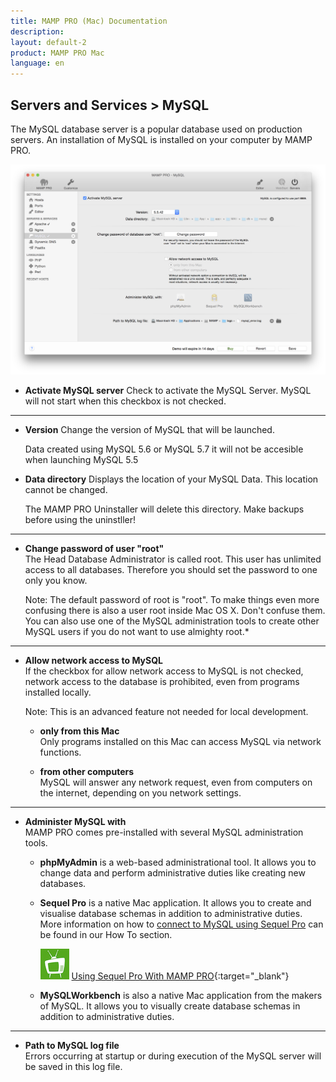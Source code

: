 ```yaml
---
title: MAMP PRO (Mac) Documentation
description: 
layout: default-2
product: MAMP PRO Mac
language: en
---
```


## Servers and Services > MySQL

The MySQL database server is a popular database used on production servers. An installation of MySQL is installed on your computer by MAMP PRO.

![MAMP](MySQL.png)


*  **Activate MySQL server**
   Check to activate the MySQL Server. MySQL will not start when this checkbox is not checked.

---

*  **Version**
   Change the version of MySQL that will be launched.
   <div class="alert" role="alert">
   Data created using MySQL 5.6 or MySQL 5.7 it will not be accesible when launching MySQL 5.5 
   </div>

*  **Data directory** 
   Displays the location of your MySQL Data. This location cannot be changed.
   <div class="alert" role="alert">
   The MAMP PRO Uninstaller will delete this directory. Make backups before using the uninstller!
   </div>

---

*  **Change password of user "root"**  
   The Head Database Administrator is called root. This user has unlimited access to all databases.
   Therefore you should set the password to one only you know.  
   
   <div class="alert" role="alert"> 
   Note: The default password of root is "root". To make things even more confusing there is also a user root inside Mac        OS X. Don't confuse them. You can also use one of the MySQL administration tools to create other MySQL users if you do not    want to use almighty root.*
   </div>

---

*  **Allow network access to MySQL**  
   If the checkbox for allow network access to MySQL is not checked, network access to the database is prohibited,
   even from programs installed locally.

   <div class="alert" role="alert"> 
   Note: This is an advanced feature not needed for local development.
   </div>
   
    *  **only from this Mac**  
       Only programs installed on this Mac can access MySQL via network functions.

    *  **from other computers**  
       MySQL will answer any network request, even from computers on the internet, depending on you network settings.

---

*  **Administer MySQL with**  
   MAMP PRO comes pre-installed with several MySQL administration tools.

    *  **phpMyAdmin** is a web-based administrational tool. It allows you to change data and perform administrative duties
       like creating new databases.

    *  **Sequel Pro** is a native Mac application. It allows you to create and visualise database schemas in addition
       to administrative duties. More information on how to [connect to MySQL using Sequel Pro](../../How-Tos#connect_using_sequel_pro) can be found in our How To section.
       
       ![MAMP](../../Videos/MAMPtv.png) [Using Sequel Pro With MAMP PRO](https://www.youtube.com/watch?v=MyNIr7XUpBI){:target="_blank"}

    *  **MySQLWorkbench** is also a native Mac application from the makers of MySQL. It allows you to visually create                 database schemas in addition to administrative duties.
    
    

---

*  **Path to MySQL log file**  
   Errors occurring at startup or during execution of the MySQL server will be saved in this log file.

